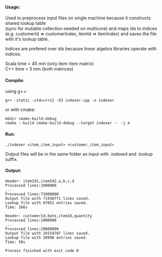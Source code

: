 #### Usage:

Used to preprocess input files on single machine because it constructs shared lookup table \
(sync for mutable collection needed on multicore) and maps ids to indices \
(e.g. customerId => customerIndex, itemId => itemIndex) and saves the file with it's lookup table. 

Indices are prefered over ids because linear algebra libraries operate with indices.

Scala time > 45 min (only item-item matrix)\
C++   time < 5 min  (both matrices)

#### Compile:

using g++:

```g++ -static -std=c++11 -O3 indexer.cpp -o indexer```

or with cmake:

```
mkdir cmake-build-debug
cmake --build cmake-build-debug --target indexer -- -j 4
```

#### Run:

``./indexer <item_item_input> <customer_item_input>``

Output files will be in the same folder as input with .indexed and .lookup suffix.

#### Output:
```
Header: itemId1,itemId2,a,b,c,d
Processed lines:1000000
...
Processed lines:71000000
Output file with 71930771 lines saved.
Lookup file with 67052 entries saved.
Time: 166s

Header: customerId,date,itemId,quantity
Processed lines:1000000
...
Processed lines:29000000
Output file with 29154707 lines saved.
Lookup file with 20998 entries saved.
Time: 50s

Process finished with exit code 0
```